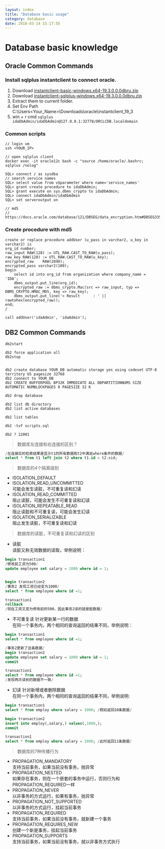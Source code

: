 ```yaml
---
layout: index
title: "Database basic usage"
category: database
date: 2018-03-14 15:17:55
---
```


# Database basic knowledge

## Oracle Common Commands

### Install sqlplus instantclient to connect oracle.

1. Download [instantclient-basic-windows.x64-19.3.0.0.0dbru.zip](https://download.oracle.com/otn_software/nt/instantclient/19300/instantclient-basic-windows.x64-19.3.0.0.0dbru.zip)
2. Download [instantclient-sqlplus-windows.x64-19.3.0.0.0dbru.zip](https://download.oracle.com/otn_software/nt/instantclient/19300/instantclient-sqlplus-windows.x64-19.3.0.0.0dbru.zip)
3. Extract them to current folder.
4. Set Env Path C:\Users\<Your_Name>\Downloads\oracle\instantclient_19_3
5. win + r cmd ```sqlplus idaDbAdmin/idaDbAdmin@127.0.0.1:32778/ORCLCDB.localdomain```


### Common scripts
```
// login vm
ssh <YOUR_IP>

// open sqlplus client
docker exec -it oracle12c bash -c "source /home/oracle/.bashrc; sqlplus /nolog"

SQL> connect / as sysdba
// search service names
SQL> select value from v$parameter where name='service_names'
SQL> grant create procedure to idaDbAdmin;
SQL> grant execute on sys.dbms_crypto to idaDbAdmin;
SQL> connect idaDbAdmin/idaDbAdmin
SQL> set serveroutput on

// md5
// https://docs.oracle.com/database/121/DBSEG/data_encryption.htm#DBSEG335

```

### Create procedure with md5

```
create or replace procedure addUser (u_pass in varchar2, u_key in varchar2) is 
org_id number;
raw_input RAW(128) := UTL_RAW.CAST_TO_RAW(u_pass);
raw_key RAW(128) := UTL_RAW.CAST_TO_RAW(u_key);
encrypted_raw    RAW(2048);
encrypted_pass varchar2(100);
begin 
    select id into org_id from organization where company_name = 'IDA';
    dbms_output.put_line(org_id);
    encrypted_raw := dbms_crypto.Mac(src => raw_input, typ => DBMS_CRYPTO.HMAC_MD5, key => raw_key);
    dbms_output.put_line('> Result      : ' || rawtohex(encrypted_raw));
end;
/

call addUser('idaAdmin', 'idaAdmin');

```


## DB2 Common Commands

```
db2start

db2 force application all
db2stop


db2 create database YOUR_DB automatic storage yes using codeset UTF-8 territory US pagesize 32768
db2 connect to YOUR_DB
db2 CREATE BUFFERPOOL BP32K IMMEDIATE ALL DBPARTITIONNUMS SIZE AUTOMATIC NUMBLOCKPAGES 0 PAGESIZE 32 K

db2 drop database

db2 list db directory
db2 list active databases

db2 list tables 

db2 -tvf scripts.sql

db2 ? 22001 

```


> 数据库左连接和右连接的区别？  

```sql
/左连接后的检索结果是显示t1的所有数据和t2中满足where条件的数据/
select * from t1 left join t2 where t1.id = t2.sid;
```


> 数据库的4个隔离级别  

- ISOLATION_DEFAULT  
- ISOLATION_READ_UNCOMMITTED  
可能会发生读脏，不可重复读和幻读
- ISOLATION_READ_COMMITTED  
阻止读脏，可能会发生不可重复读和幻读  
- ISOLATION_REPEATABLE_READ  
阻止读脏和不可重复读，可能会发生幻读  
- ISOLATION_SERIALIZABLE  
阻止发生读脏，不可重复读和幻读  

> 数据库的读脏，不可重复读和幻读的区别  

- 读脏  
读脏又称无效数据的读取，举例说明：  

```sql
begin transaction1
/修改前工资为500/
update employee set salary = 1000 where id = 1;


begin transaction2
/事务2 发现工资已经变为1000/
select * from employee where id =1;  

transaction1
rollback
/现在工资又变为修改前的500，因此事务2读的就是脏数据/  

```
- 不可重复读  针对更新某一行的数据  
在同一个事务内，两个相同的查询返回的结果不同，举例说明：  

```sql
begin transaction1
select * from employee where id =1;

/事务2更新了这条数据/  
begin transaction2
update employee set salary = 1000 where id = 1;
commit

transaction1
select * from employee where id =1;
/发现两次读到的数据不一致/  

```
- 幻读  针对新增或者删除数据  
在同一个事务内，两个相同的查询返回的结果不同，举例说明:  

```sql
begin transaction1
select * from employ where salary = 1000; /假如返回10条数据/

begin transaction2
insert into employ(,salary,) values(,1000,);
commit

transaction1
select * from employ where salary = 1000; /此时返回11条数据/
```

> 数据库的7种传播行为  

- PROPAGATION_MANDATORY  
支持当前事务，如果当前没有事务，抛异常  
- PROPAGATION_NESTED  
如果存在事务，则在一个嵌套的事务中运行，否则行为和PROPAGATION_REQUIRED一样  
- PROPAGATION_NEVER  
以非事务的方式运行，如果有事务，抛异常  
- PROPAGATION_NOT_SUPPORTED  
以非事务的方式运行，挂起当前事务  
- PROPAGATION_REQUIRED  
支持当前事务，如果当前没有事务，就新建一个事务  
- PROPAGATION_REQUIRES_NEW  
创建一个新是事务，挂起当前事务  
- PROPAGATION_SUPPORTS  
支持当前事务，如果当前没有事务，就以非事务方式执行  

